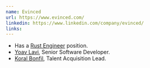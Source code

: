 ```yaml
---
name: Evinced
url: https://www.evinced.com/
linkedin: https://www.linkedin.com/company/evinced/
links:
---
```


* Has a [Rust Engineer](https://www.evinced.com/careers/rust-engineer) position.
* [Yoav Lavi](https://www.linkedin.com/in/yoav-lavi-0b191a102/), Senior Software Developer.
* [Koral Bonfil](https://www.linkedin.com/in/koral-bonfil/), Talent Acquisition Lead.

